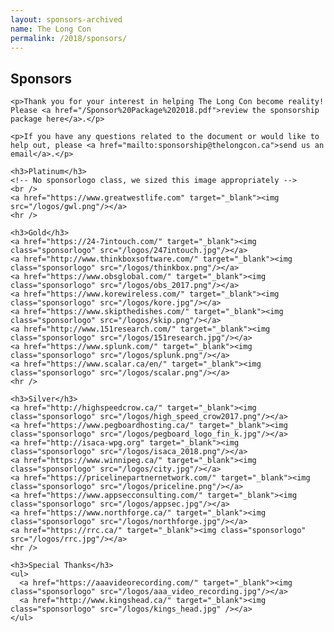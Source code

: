 ```yaml
---
layout: sponsors-archived
name: The Long Con
permalink: /2018/sponsors/
---
```


<div class="row marketing">
  <div class="col-lg-12">
    <h2>Sponsors</h2>

    <p>Thank you for your interest in helping The Long Con become reality! Please <a href="/Sponsor%20Package%202018.pdf">review the sponsorship package here</a>.</p>

    <p>If you have any questions related to the document or would like to help out, please <a href="mailto:sponsorship@thelongcon.ca">send us an email</a>.</p>
  </div>
</div>

<div class="row marketing">
  <div class="col-lg-12">
    <style>
      img.sponsorlogo { max-height:200px; max-width:300px; display:inline-block; padding:20px 50px; }
      a.sponsortext { font-size:30px; font-weight:bold; display:inline-block; padding:20px }
    </style>

    <h3>Platinum</h3>
    <!-- No sponsorlogo class, we sized this image appropriately -->
    <br />
    <a href="https://www.greatwestlife.com" target="_blank"><img src="/logos/gwl.png"/></a>
    <hr />

    <h3>Gold</h3>
    <a href="https://24-7intouch.com/" target="_blank"><img class="sponsorlogo" src="/logos/247intouch.jpg"/></a>
    <a href="http://www.thinkboxsoftware.com/" target="_blank"><img class="sponsorlogo" src="/logos/thinkbox.png"/></a>
    <a href="https://www.obsglobal.com/" target="_blank"><img class="sponsorlogo" src="/logos/obs_2017.png"/></a>
    <a href="https://www.korewireless.com/" target="_blank"><img class="sponsorlogo" src="/logos/kore.jpg"/></a>
    <a href="https://www.skipthedishes.com/" target="_blank"><img class="sponsorlogo" src="/logos/skip.png"/></a>
    <a href="http://www.151research.com/" target="_blank"><img class="sponsorlogo" src="/logos/151research.jpg"/></a>
    <a href="https://www.splunk.com/" target="_blank"><img class="sponsorlogo" src="/logos/splunk.png"/></a>
    <a href="https://www.scalar.ca/en/" target="_blank"><img class="sponsorlogo" src="/logos/scalar.png"/></a>
    <hr />

    <h3>Silver</h3>
    <a href="http://highspeedcrow.ca/" target="_blank"><img class="sponsorlogo" src="/logos/high_speed_crow2017.png"/></a>
    <a href="https://www.pegboardhosting.ca/" target="_blank"><img class="sponsorlogo" src="/logos/pegboard_logo_fin_k.jpg"/></a>
    <a href="http://isaca-wpg.org" target="_blank"><img class="sponsorlogo" src="/logos/isaca_2018.png"/></a>
    <a href="https://www.winnipeg.ca/" target="_blank"><img class="sponsorlogo" src="/logos/city.jpg"/></a>
    <a href="https://pricelinepartnernetwork.com/" target="_blank"><img class="sponsorlogo" src="/logos/priceline.png"/></a>
    <a href="https://www.appsecconsulting.com/" target="_blank"><img class="sponsorlogo" src="/logos/appsec.jpg"/></a>
    <a href="https://www.northforge.ca/" target="_blank"><img class="sponsorlogo" src="/logos/northforge.jpg"/></a>
    <a href="https://rrc.ca/" target="_blank"><img class="sponsorlogo" src="/logos/rrc.jpg"/></a>
    <hr />

    <h3>Special Thanks</h3>
    <ul>
      <a href="https://aaavideorecording.com/" target="_blank"><img class="sponsorlogo" src="/logos/aaa_video_recording.jpg"/></a>
      <a href="http://www.kingshead.ca/" target="_blank"><img class="sponsorlogo" src="/logos/kings_head.jpg" /></a>
    </ul>
  </div>
</div>
